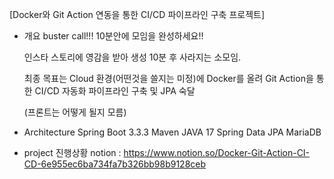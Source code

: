 
[Docker와 Git Action 연동을 통한 CI/CD 파이프라인 구축 프로젝트]

- 개요
  buster call!!! 10분안에 모임을 완성하세요!!
  
  인스타 스토리에 영감을 받아 생성 10분 후 사라지는 소모임.

  최종 목표는 Cloud 환경(어떤것을 쓸지는 미정)에 Docker를 올려 Git Action을 통한 CI/CD 자동화 파이프라인 구축 및 JPA 숙달

  (프론트는 어떻게 될지 모름)

- Architecture
  Spring Boot 3.3.3
  Maven
  JAVA 17
  Spring Data JPA
  MariaDB

- project 진행상황 notion : https://www.notion.so/Docker-Git-Action-CI-CD-6e955ec6ba734fa7b326bb98b9128ceb
